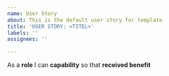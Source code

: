 ```yaml
---
name: User Story
about: This is the default user story for template
title: 'USER STORY: <TITEL>'
labels: ''
assignees: ''

---
```


As a **role** I can **capability** so that **received benefit**
